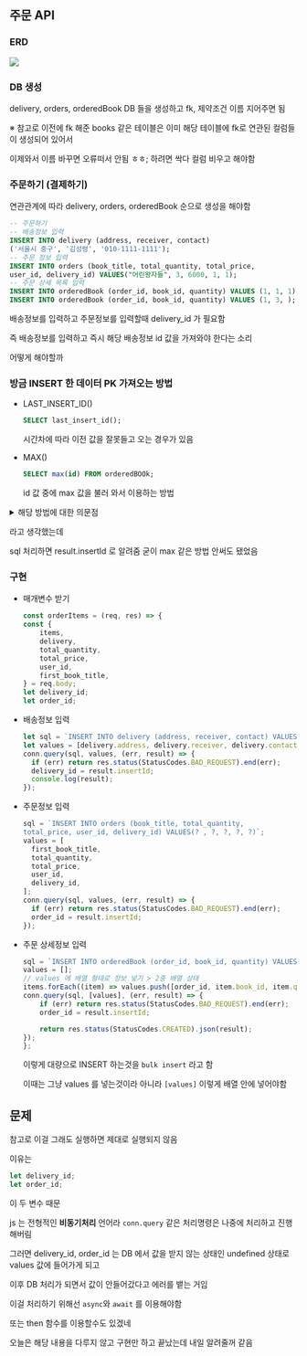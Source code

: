 ## 주문 API

### ERD

![](https://velog.velcdn.com/images/lcw574/post/3b440692-02eb-42ab-9d71-c271c6ebd93a/image.png)

### DB 생성

delivery, orders, orderedBook DB 들을 생성하고 fk, 제약조건 이름 지어주면 됨

※ 참고로 이전에 fk 해준 books 같은 테이블은 이미 해당 테이블에 fk로 연관된 컬럼들이 생성되어 있어서

이제와서 이름 바꾸면 오류떠서 안됨 ㅎㅎ; 하려면 싹다 컬럼 비우고 해야함

### 주문하기 (결제하기)

연관관계에 따라 delivery, orders, orderedBook 순으로 생성을 해야함

```sql
-- 주문하기
-- 배송정보 입력
INSERT INTO delivery (address, receiver, contact)
('서울시 중구', '김성령', '010-1111-1111');
-- 주문 정보 입력
INSERT INTO orders (book_title, total_quantity, total_price,
user_id, delivery_id) VALUES("어린왕자들", 3, 6000, 1, 1);
-- 주문 상세 목록 입력
INSERT INTO orderedBook (order_id, book_id, quantity) VALUES (1, 1, 1);
INSERT INTO orderedBook (order_id, book_id, quantity) VALUES (1, 3, );
```

배송정보를 입력하고 주문정보를 입력할때 delivery_id 가 필요함

즉 배송정보를 입력하고 즉시 해당 배송정보 id 값을 가져와야 한다는 소리

어떻게 해야할까

### 방금 INSERT 한 데이터 PK 가져오는 방법

- LAST_INSERT_ID()

  ```sql
  SELECT last_insert_id();
  ```

  시간차에 따라 이전 값을 잘못들고 오는 경우가 있음

- MAX()

  ```sql
  SELECT max(id) FROM orderedBOOk;
  ```

  id 값 중에 max 값을 불러 와서 이용하는 방법

<details>
<summary>해당 방법에 대한 의문점</summary> 
※ 근데 해당 만약 id 값이 숫자가 아니라 해쉬를 이용한 문자열 id 면 어떻게 함? 그리고

(배송정보 입력 -> 주문 정보입력 -> 주문 상세목록 입력) 이 과정이 단번에 벌어지긴 하지만

갑자기 트랜잭션 동시성 오류 같이 누가 id 값을 불러내기 바로 전에 새로 컬럼 등록을 해버리면 다른 배송정보를 불러내는거 아님??

</details>

라고 생각했는데

sql 처리하면 result.insertId 로 알려줌 굳이 max 같은 방법 안써도 됐었음

### 구현

- 매개변수 받기

  ```js
  const orderItems = (req, res) => {
  const {
      items,
      delivery,
      total_quantity,
      total_price,
      user_id,
      first_book_title,
  } = req.body;
  let delivery_id;
  let order_id;
  ```

- 배송정보 입력

  ```js
  let sql = `INSERT INTO delivery (address, receiver, contact) VALUES (?, ?, ?)`;
  let values = [delivery.address, delivery.receiver, delivery.contact];
  conn.query(sql, values, (err, result) => {
    if (err) return res.status(StatusCodes.BAD_REQUEST).end(err);
    delivery_id = result.insertId;
    console.log(result);
  });
  ```

- 주문정보 입력

  ```js
  sql = `INSERT INTO orders (book_title, total_quantity,
  total_price, user_id, delivery_id) VALUES(? , ?, ?, ?, ?)`;
  values = [
    first_book_title,
    total_quantity,
    total_price,
    user_id,
    delivery_id,
  ];
  conn.query(sql, values, (err, result) => {
    if (err) return res.status(StatusCodes.BAD_REQUEST).end(err);
    order_id = result.insertId;
  });
  ```

- 주문 상세정보 입력

  ```js
  sql = `INSERT INTO orderedBook (order_id, book_id, quantity) VALUES ?`;
  values = [];
  // values 에 배열 형태로 정보 넣기 > 2중 배열 상태
  items.forEach((item) => values.push([order_id, item.book_id, item.quantity]));
  conn.query(sql, [values], (err, result) => {
      if (err) return res.status(StatusCodes.BAD_REQUEST).end(err);
      order_id = result.insertId;

      return res.status(StatusCodes.CREATED).json(result);
  });
  };
  ```

  이렇게 대량으로 INSERT 하는것을 `bulk insert` 라고 함

  이때는 그냥 values 를 넣는것이라 아니라 `[values]` 이렇게 배열 안에 넣어야함

## 문제

참고로 이걸 그래도 실행하면 제대로 실행되지 않음

이유는

```js
let delivery_id;
let order_id;
```

이 두 변수 때문

js 는 전형적인 **비동기처리** 언어라 `conn.query` 같은 처리명령은 나중에 처리하고 진행해버림

그러면 delivery_id, order_id 는 DB 에서 값을 받지 않는 상태인 undefined 상태로 values 값에 들어가게 되고

이후 DB 처리가 되면서 값이 안들어갔다고 에러를 뱉는 거임

이걸 처리하기 위해선 `async`와 `await` 를 이용해야함

또는 then 함수를 이용할수도 있겠네

오늘은 해당 내용을 다루지 않고 구현만 하고 끝났는데 내일 알려줄꺼 같음
